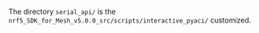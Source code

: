 The directory `serial_api/` is the `nrf5_SDK_for_Mesh_v5.0.0_src/scripts/interactive_pyaci/` customized.

